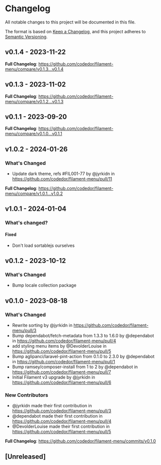 # Changelog

All notable changes to this project will be documented in this file.

The format is based on [Keep a Changelog](https://keepachangelog.com/en/1.0.0/),
and this project adheres to [Semantic Versioning](https://semver.org/spec/v2.0.0.html).

## v0.1.4 - 2023-11-22

**Full Changelog**: https://github.com/codedor/filament-menu/compare/v0.1.3...v0.1.4

## v0.1.3 - 2023-11-02

**Full Changelog**: https://github.com/codedor/filament-menu/compare/v0.1.2...v0.1.3

## v0.1.1 - 2023-09-20

**Full Changelog**: https://github.com/codedor/filament-menu/compare/v0.1.0...v0.1.1

## v1.0.2 - 2024-01-26

### What's Changed

* Update dark theme, refs #FIL001-77 by @jyrkidn in https://github.com/codedor/filament-menu/pull/11

**Full Changelog**: https://github.com/codedor/filament-menu/compare/v1.0.1...v1.0.2

## v1.0.1 - 2024-01-04

### What's changed?

#### Fixed

- Don't load sortablejs ourselves

## v0.1.2 - 2023-10-12

### What's Changed

- Bump locale collection package

## v0.1.0 - 2023-08-18

### What's Changed

- Rewrite sorting by @jyrkidn in https://github.com/codedor/filament-menu/pull/3
- Bump dependabot/fetch-metadata from 1.3.3 to 1.6.0 by @dependabot in https://github.com/codedor/filament-menu/pull/4
- add styling menu items by @DevolderLouise in https://github.com/codedor/filament-menu/pull/5
- Bump aglipanci/laravel-pint-action from 0.1.0 to 2.3.0 by @dependabot in https://github.com/codedor/filament-menu/pull/1
- Bump ramsey/composer-install from 1 to 2 by @dependabot in https://github.com/codedor/filament-menu/pull/7
- Initial Filament v3 upgrade by @jyrkidn in https://github.com/codedor/filament-menu/pull/6

### New Contributors

- @jyrkidn made their first contribution in https://github.com/codedor/filament-menu/pull/3
- @dependabot made their first contribution in https://github.com/codedor/filament-menu/pull/4
- @DevolderLouise made their first contribution in https://github.com/codedor/filament-menu/pull/5

**Full Changelog**: https://github.com/codedor/filament-menu/commits/v0.1.0

## [Unreleased]

